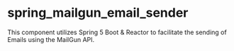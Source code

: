 # spring_mailgun_email_sender
This component utilizes Spring 5 Boot &amp; Reactor to facilitate the sending of Emails using the MailGun API.
